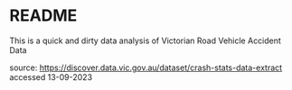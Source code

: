 # README

This is a quick and dirty data analysis of Victorian Road Vehicle Accident Data

source: https://discover.data.vic.gov.au/dataset/crash-stats-data-extract accessed 13-09-2023

